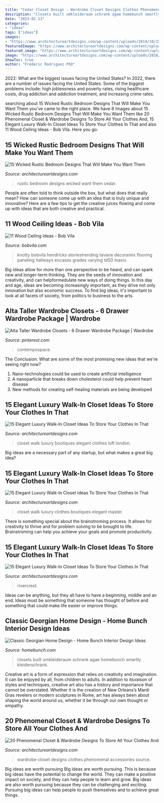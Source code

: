 ```yaml
---
title: "Cedar Closet Design - Wardrobe Closet Designs Clothes Phenomenal Accessories Source"
description: "Closets built umkleideraum schrank agae homebunch smartly kleiderschrank"
date: "2023-02-13"
categories:
- "ideas"
tags: ["ideas"]
images:
- "https://www.architectureartdesigns.com/wp-content/uploads/2014/10/15-Elegant-Luxury-Walk-In-Closet-Ideas-To-Store-Your-Clothes-In-That-Look-Like-Boutiques-12-630x939.jpg"
featuredImage: "https://www.architectureartdesigns.com/wp-content/uploads/2014/10/15-Elegant-Luxury-Walk-In-Closet-Ideas-To-Store-Your-Clothes-In-That-Look-Like-Boutiques-12-630x939.jpg"
featured_image: "https://www.architectureartdesigns.com/wp-content/uploads/2014/10/15-Elegant-Luxury-Walk-In-Closet-Ideas-To-Store-Your-Clothes-In-That-Look-Like-Boutiques-12-630x939.jpg"
image: "https://www.architectureartdesigns.com/wp-content/uploads/2016/08/15-Wicked-Rustic-Bedroom-Designs-That-Will-Make-You-Want-Them-12.jpg"
ShowToc: true
author: "Frederic Rodriguez PhD"
---
```



2022: What are the biggest issues facing the United States?
In 2022, there are a number of issues facing the United States. Some of the biggest problems include: high joblessness and poverty rates, rising healthcare costs, drug addiction and addiction treatment, and increasing crime rates.

	

		
searching about 15 Wicked Rustic Bedroom Designs That Will Make You Want Them you've came to the right place. We have 8 Images about 15 Wicked Rustic Bedroom Designs That Will Make You Want Them like 20 Phenomenal Closet &amp; Wardrobe Designs To Store All Your Clothes And, 15 Elegant Luxury Walk-In Closet Ideas To Store Your Clothes In That and also 11 Wood Ceiling Ideas - Bob Vila. Here you go:
		
    
## 15 Wicked Rustic Bedroom Designs That Will Make You Want Them

<img loading=lazy src="https://www.architectureartdesigns.com/wp-content/uploads/2016/08/15-Wicked-Rustic-Bedroom-Designs-That-Will-Make-You-Want-Them-12.jpg" onerror="this.onerror=null;this.src='https://tse1.mm.bing.net/th?id=OIP.OFR4YgOITaTJgOBfIGEocgHaLG&amp;pid=15.1';" alt="15 Wicked Rustic Bedroom Designs That Will Make You Want Them">

_Source: architectureartdesigns.com_

>rustic bedroom designs wicked want them cedar. 

	

People are often told to think outside the box, but what does that really mean? How can someone come up with an idea that is truly unique and innovative? Here are a few tips to get the creative juices flowing and come up with ideas that are both creative and practical.

    
## 11 Wood Ceiling Ideas - Bob Vila

<img loading=lazy src="https://s3-production.bobvila.com/slides/30293/vertical_slide_wide/Hendricks_Architecture_Cedar_Ceiling.jpg?1550249977" onerror="this.onerror=null;this.src='https://tse1.mm.bing.net/th?id=OIP.abpI3EA7d571gzjmZEA9bQHaJ4&amp;pid=15.1';" alt="11 Wood Ceiling Ideas - Bob Vila">

_Source: bobvila.com_

>knotty bobvila hendricks storiestrending tavane decoramix flooring paneling hallways encases grades varying td50 masiv. 

	

Big Ideas allow for more than one perspective to be heard, and can spark new and longer-term thinking. They are the seeds of innovation and creativity, and can helpformedulate new ways of doing things. In this day and age, ideas are becoming increasingly important, as they drive not only innovation but also economic success. To find big ideas, it's important to look at all facets of society, from politics to business to the arts.

    
## Alta Taller Wardrobe Closets - 6 Drawer Wardrobe Package | Wardrobe

<img loading=lazy src="https://i.pinimg.com/originals/9c/2d/2c/9c2d2cd6ebb88c704e1d1a66b1bad145.jpg" onerror="this.onerror=null;this.src='https://tse3.mm.bing.net/th?id=OIP.Pty8vbfviMWjPQ_GTkkwqAHaHl&amp;pid=15.1';" alt="Alta Taller Wardrobe Closets - 6 Drawer Wardrobe Package | Wardrobe">

_Source: pinterest.com_

>contempospace. 

	

The Conclusion: What are some of the most promising new ideas that we're seeing right now?
1. Nano-technologies could be used to create artificial intelligence
2. A nanoparticle that breaks down cholesterol could help prevent heart disease
3. New methods for creating self-healing materials are being developed

    
## 15 Elegant Luxury Walk-In Closet Ideas To Store Your Clothes In That

<img loading=lazy src="https://www.architectureartdesigns.com/wp-content/uploads/2014/10/15-Elegant-Luxury-Walk-In-Closet-Ideas-To-Store-Your-Clothes-In-That-Look-Like-Boutiques-4-630x945.jpg" onerror="this.onerror=null;this.src='https://tse1.mm.bing.net/th?id=OIP.xphxRp7ox8O2jQIEXrLN5wHaLH&amp;pid=15.1';" alt="15 Elegant Luxury Walk-In Closet Ideas To Store Your Clothes In That">

_Source: architectureartdesigns.com_

>closet walk luxury boutiques elegant clothes loft london. 

	

Big ideas are a necessary part of any startup, but what makes a great big idea? 

    
## 15 Elegant Luxury Walk-In Closet Ideas To Store Your Clothes In That

<img loading=lazy src="https://www.architectureartdesigns.com/wp-content/uploads/2014/10/15-Elegant-Luxury-Walk-In-Closet-Ideas-To-Store-Your-Clothes-In-That-Look-Like-Boutiques-12-630x939.jpg" onerror="this.onerror=null;this.src='https://tse2.mm.bing.net/th?id=OIP.kCKzLO-hHkXJicmsdEzo0gHaLC&amp;pid=15.1';" alt="15 Elegant Luxury Walk-In Closet Ideas To Store Your Clothes In That">

_Source: architectureartdesigns.com_

>closet walk luxury clothes boutiques elegant master. 

	

There is something special about the brainstroming process. It allows for creativity to thrive and for problem solving to be brought to life. Brainstroming can help you achieve your goals and promote productivity.

    
## 15 Elegant Luxury Walk-In Closet Ideas To Store Your Clothes In That

<img loading=lazy src="https://www.architectureartdesigns.com/wp-content/uploads/2014/10/15-Elegant-Luxury-Walk-In-Closet-Ideas-To-Store-Your-Clothes-In-That-Look-Like-Boutiques-5.jpg" onerror="this.onerror=null;this.src='https://tse4.mm.bing.net/th?id=OIP.cz4KTyg7Ql4tNQH_AXUN8AHaHF&amp;pid=15.1';" alt="15 Elegant Luxury Walk-In Closet Ideas To Store Your Clothes In That">

_Source: architectureartdesigns.com_

>rivercrest. 

	

Ideas can be anything, but they all have to have a beginning, middle and an end. Ideas must be something that someone has thought of before and something that could make life easier or improve things.

    
## Classic Georgian Home Design - Home Bunch Interior Design Ideas

<img loading=lazy src="http://www.homebunch.com/wp-content/uploads/Closet-Design-Ideas.-Great-cabinet-design-in-this-walk-in-closet.-Closet-Cabinets-Interiors.jpg" onerror="this.onerror=null;this.src='https://tse4.mm.bing.net/th?id=OIP.cW7h6VSywJ0Y9KGf7rcpYgHaLb&amp;pid=15.1';" alt="Classic Georgian Home Design - Home Bunch Interior Design Ideas">

_Source: homebunch.com_

>closets built umkleideraum schrank agae homebunch smartly kleiderschrank. 

	

Creative art is a form of expression that relies on creativity and imagination. It can be enjoyed by all, from children to adults. In addition to itsvaison of styles and techniques, creative art also has a history and importance that cannot be overstated. Whether it is the creation of New Orleans’s Mardi Gras revelers or modern sculptures in Rome, art has always been about shaping the world around us, whether it be through our own thought or empathy.

    
## 20 Phenomenal Closet &amp; Wardrobe Designs To Store All Your Clothes And

<img loading=lazy src="https://www.architectureartdesigns.com/wp-content/uploads/2015/04/20-Phenomenal-Closet-Wardrobe-Designs-To-Store-All-Your-Clothes-And-Accessories-In-3-630x841.jpg" onerror="this.onerror=null;this.src='https://tse4.mm.bing.net/th?id=OIP.u8e4CZY7T2qQ9hmxQU908QHaJ4&amp;pid=15.1';" alt="20 Phenomenal Closet &amp; Wardrobe Designs To Store All Your Clothes And">

_Source: architectureartdesigns.com_

>wardrobe closet designs clothes phenomenal accessories source. 

	

Big ideas are worth pursuing
Big ideas are worth pursuing. This is because big ideas have the potential to change the world. They can make a positive impact on society, and they can help people to learn and grow. Big ideas are also worth pursuing because they can be challenging and exciting. Pursuing big ideas can help people to push themselves and to achieve great things.


